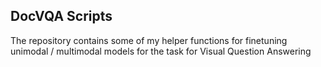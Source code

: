## DocVQA Scripts

The repository contains some of my helper functions for finetuning unimodal / multimodal models for the task for Visual Question Answering